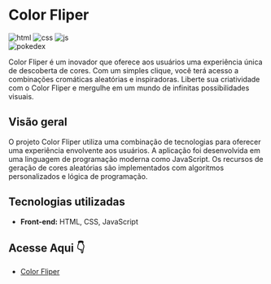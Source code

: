 # Color Fliper

<div>
    <img src="https://img.shields.io/badge/html5-%23E34F26.svg?style=for-the-badge&logo=html5&logoColor=white" alt="html">
    <img src="https://img.shields.io/badge/css3-%231572B6.svg?style=for-the-badge&logo=css3&logoColor=white" alt="css">
    <img src="https://img.shields.io/badge/javascript-%23323330.svg?style=for-the-badge&logo=javascript&logoColor=%23F7DF1E" alt="js">
</div>
<div> 
    <img src="https://i.imgur.com/wzsV2E8.gif" alt="pokedex"> 
</div>    




Color Fliper é um inovador que oferece aos usuários uma experiência única de descoberta de cores. Com um simples clique, você terá acesso a combinações cromáticas aleatórias e inspiradoras. Liberte sua criatividade com o Color Fliper e mergulhe em um mundo de infinitas possibilidades visuais.

## Visão geral

O projeto Color Fliper utiliza uma combinação de tecnologias para oferecer uma experiência envolvente aos usuários. A aplicação foi desenvolvida em uma linguagem de programação moderna como JavaScript. Os recursos de geração de cores aleatórias são implementados com algoritmos personalizados e lógica de programação. 

## Tecnologias utilizadas

- **Front-end:** HTML, CSS, JavaScript

## Acesse Aqui 👇

- [Color Fliper](https://filipecrysthian.github.io/color-fliper/)